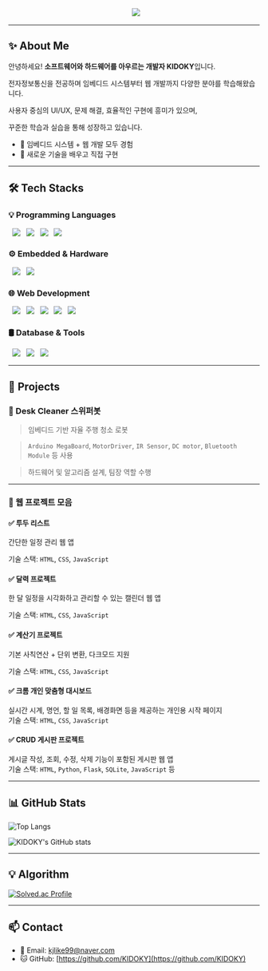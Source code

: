 <div align="center">
  <img src="https://capsule-render.vercel.app/api?type=waving&color=gradient&height=180&text=Hello!%20I'm%20KIDOKY!&animation=fadeIn&fontColor=ffffff&fontSize=60" />
</div>

---

## ✨ About Me


안녕하세요! **소프트웨어와 하드웨어를 아우르는 개발자 KIDOKY**입니다.  

전자정보통신을 전공하며 임베디드 시스템부터 웹 개발까지 다양한 분야를 학습해왔습니다.  

사용자 중심의 UI/UX, 문제 해결, 효율적인 구현에 흥미가 있으며,  

꾸준한 학습과 실습을 통해 성장하고 있습니다.



- 🔧 임베디드 시스템 + 웹 개발 모두 경험
- 🌱 새로운 기술을 배우고 직접 구현



---



## 🛠 Tech Stacks



### 💡 Programming Languages

<div>
  <img src="https://img.shields.io/badge/C-A8B9CC?style=for-the-badge&logo=C&logoColor=white">
  <img src="https://img.shields.io/badge/C++-00599C?style=for-the-badge&logo=C%2B%2B&logoColor=white">
  <img src="https://img.shields.io/badge/Java-007396?style=for-the-badge&logo=Java&logoColor=white">
  <img src="https://img.shields.io/badge/Python-3776AB?style=for-the-badge&logo=Python&logoColor=white">
</div>



### ⚙️ Embedded & Hardware

<div>
  <img src="https://img.shields.io/badge/Arduino-00878F?style=for-the-badge&logo=Arduino&logoColor=white">
  <img src="https://img.shields.io/badge/Linux-FCC624?style=for-the-badge&logo=Linux&logoColor=white">
</div>



### 🌐 Web Development

<div>
  <img src="https://img.shields.io/badge/HTML5-E34F26?style=for-the-badge&logo=HTML5&logoColor=white">
  <img src="https://img.shields.io/badge/CSS3-1572B6?style=for-the-badge&logo=CSS3&logoColor=white">
  <img src="https://img.shields.io/badge/Javascript-F7DF1E?style=for-the-badge&logo=Javascript&logoColor=white">
  <img src="https://img.shields.io/badge/React-20232A?style=for-the-badge&logo=React&logoColor=white">
  <img src="https://img.shields.io/badge/jQuery-0769AD?style=for-the-badge&logo=jQuery&logoColor=white">
</div>



### 🛢 Database & Tools

<div>
  <img src="https://img.shields.io/badge/MySQL-4479A1?style=for-the-badge&logo=MySQL&logoColor=white">
  <img src="https://img.shields.io/badge/Github-181717?style=for-the-badge&logo=Github&logoColor=white">
  <img src="https://img.shields.io/badge/Notion-000000?style=for-the-badge&logo=Notion&logoColor=white">
</div>



---



## 📌 Projects



### 🔹 Desk Cleaner 스위퍼봇  

> 임베디드 기반 자율 주행 청소 로봇  

> `Arduino MegaBoard`, `MotorDriver`, `IR Sensor`, `DC motor`, `Bluetooth Module` 등 사용  

> 하드웨어 및 알고리즘 설계, 팀장 역할 수행



---



### 🔹 웹 프로젝트 모음



#### ✅ 투두 리스트  

간단한 일정 관리 웹 앱  

기술 스택: `HTML`, `CSS`, `JavaScript`



#### ✅ 달력 프로젝트  

한 달 일정을 시각화하고 관리할 수 있는 캘린더 웹 앱  

기술 스택: `HTML`, `CSS`, `JavaScript`



#### ✅ 계산기 프로젝트  

기본 사칙연산 + 단위 변환, 다크모드 지원  

기술 스택: `HTML`, `CSS`, `JavaScript`



#### ✅ 크롬 개인 맞춤형 대시보드  
실시간 시계, 명언, 할 일 목록, 배경화면 등을 제공하는 개인용 시작 페이지  
기술 스택: `HTML`, `CSS`, `JavaScript`



#### ✅ CRUD 게시판 프로젝트  
게시글 작성, 조회, 수정, 삭제 기능이 포함된 게시판 웹 앱  
기술 스택: `HTML`, `Python`, `Flask`, `SQLite`, `JavaScript` 등



---



## 📊 GitHub Stats

![Top Langs](https://github-readme-stats.vercel.app/api/top-langs/?username=KIDOKY&layout=compact&theme=tokyonight)  

![KIDOKY's GitHub stats](https://github-readme-stats.vercel.app/api?username=KIDOKY&show_icons=true&theme=tokyonight)



---



## 💡 Algorithm

[![Solved.ac Profile](http://mazassumnida.wtf/api/v2/generate_badge?boj=kidoky0329)](https://solved.ac/kidoky0329)



---



## 📫 Contact

- 📧 Email: kjlike99@naver.com
- 🐱 GitHub: [https://github.com/KIDOKY](https://github.com/KIDOKY)
